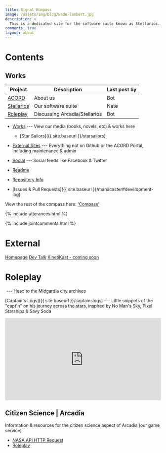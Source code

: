 ```yaml
---
title: Signal Kompass
image: /assets/img/blog/wade-lambert.jpg
description: >
  This is a dedicated site for the software suite known as Stellarios. On the site map, you can view all the versions of Stellarios, find out about ACORD, and more.
comments: true
layout: about
---
```




# Contents
## Works

| Project | Description | Last post by |
|---|---|---|
| [ACORD](http://acord.software) | About us | Bot |
| [Stellarios](http://acord.software/stellarios) | Our software suite | Nate |
| [Roleplay](#roleplay) | Discussing Arcadia/Stellarios | Bot |



* [Works](#works) --- View our media (books, novels, etc) & works here
	* [Star Sailors]({{ site.baseurl }}/starsailors)
	
	
* [External Sites](#external) --- Everything not on Github or the ACORD Portal, including maintenance & admin
* [Social](#social-media) --- Social feeds like Facebook & Twitter
* [Readme](#logs)
* [Repository Info](#gh-pages-readme)
* [Issues & Pull Requests]({{ site.baseurl }}/manacaster#development-log)

View the rest of the compass here: ['Compass'](https://github.com/acord-robotics/stellarios/commits/gh-pages/compass.md)

<!--<iframe src="http://i.simmer.io/@Gizmotronn/stellarios-star-sailors" style="width:960px;height:600px"></iframe> -->

{% include utterances.html %}

{% include jointcomments.html %}

# External
[Homepage](https://acord.software)
[Dev Talk](https://devlog.acord.software)
[KinetiKast - coming soon](https://kinetikast.co)

# Roleplay
![[](https://img.shields.io/badge/The%20Midgard-Files-brightgreen?style=for-the-badge&logo=visual-studio-code)](https://www.notion.so/skinetics/Role-Play-f01190d8fbfd47a4ba1215dc745a9612) --- Head to the Midgardia city archives

[Captain's Logs]({{ site.baseurl }}/captainslogs) --- Little snippets of the "capt'n" on his journey across the stars, inspired by No Man's Sky, Pixel Starships & Savy Soda

<iframe height="265" style="width: 100%;" scrolling="no" title="Solar System Explorer in CSS only" src="https://codepen.io/jcoulterdesign/embed/ZxXbeP?height=265&theme-id=dark&default-tab=result" frameborder="no" allowtransparency="true" allowfullscreen="true">
  See the Pen <a href='https://codepen.io/jcoulterdesign/pen/ZxXbeP'>Solar System Explorer in CSS only</a> by Jamie Coulter
  (<a href='https://codepen.io/jcoulterdesign'>@jcoulterdesign</a>) on <a href='https://codepen.io'>CodePen</a>.
</iframe>

## Citizen Science | Arcadia
Information & resources for the citizen science aspect of Arcadia (our game service)

* [NASA API HTTP Request](https://www.notion.so/skinetics/NASA-API-HTTP-Request-51d843d2d8954138a167da60fc215eed)
* [Roleplay](#roleplay)
